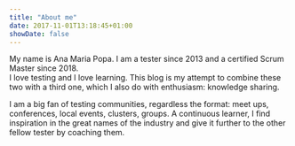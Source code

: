 ```yaml
---
title: "About me"
date: 2017-11-01T13:18:45+01:00
showDate: false
---
```

My name is Ana Maria Popa. I am a tester since 2013 and a certified Scrum Master since 2018.  
I love testing and I love learning. This blog is my attempt to combine these two with a third one,
which I also do with enthusiasm: knowledge sharing.

I am a big fan of testing communities, regardless the format: meet ups, conferences, local events,
clusters, groups. A continuous learner, I find inspiration in the great names of the industry and
give it further to the other fellow tester by coaching them.

